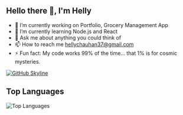 ## Hello there 👋, I'm Helly 

- 🔭 I’m currently working on Portfolio, Grocery Management App
- 🌱 I’m currently learning Node.js and React
- 💬 Ask me about anything you could think of 
- 📫 How to reach me hellychauhan37@gmail.com
- ⚡ Fun fact: My code works 99% of the time... that 1% is for cosmic mysteries.


[![GitHub Skyline](https://skyline.github.com/helly373/2023)](https://skyline.github.com/helly373/2023)


## Top Languages 
![Top Languages](https://github-readme-stats.vercel.app/api/top-langs/?username=helly373&layout=compact&theme=radical)

